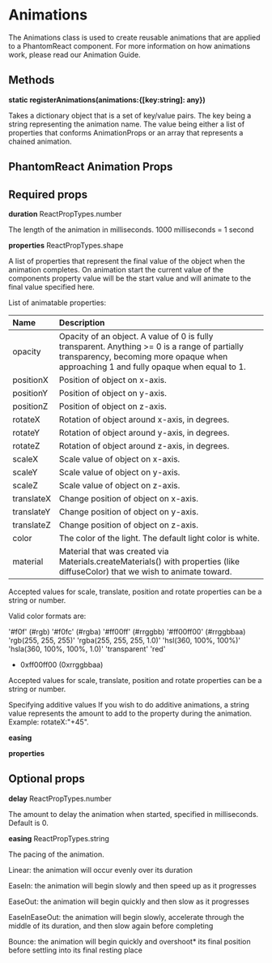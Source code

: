 # Animations

The Animations class is used to create reusable animations that are applied to a PhantomReact component. For more information on how animations work, please read our Animation Guide.

## Methods

**static registerAnimations(animations:{[key:string]: any})**

Takes a dictionary object that is a set of key/value pairs. The key being a string representing the animation name. The value being either a list of properties that conforms AnimationProps or an array that represents a chained animation.

## PhantomReact Animation Props

## Required props

**duration**	ReactPropTypes.number

The length of the animation in milliseconds. 1000 milliseconds = 1 second

**properties**	ReactPropTypes.shape

A list of properties that represent the final value of the object when the animation completes. On animation start the current value of the components property value will be the start value and will animate to the final value specified here.

List of animatable properties:

|Name|Description|
|:-------------------|:---------------|
|opacity|Opacity of an object. A value of 0 is fully transparent. Anything >= 0 is a range of partially transparency, becoming more opaque when approaching 1 and fully opaque when equal to 1.|
|positionX|Position of object on x-axis.|
|positionY|Position of object on y-axis.|
|positionZ|Position of object on z-axis.|
|rotateX|Rotation of object around x-axis, in degrees.|
|rotateY|Rotation of object around y-axis, in degrees.|
|rotateZ|Rotation of object around z-axis, in degrees.|
|scaleX|Scale value of object on x-axis.|
|scaleY|Scale value of object on y-axis.|
|scaleZ|Scale value of object on z-axis.|
|translateX|Change position of object on x-axis.|
|translateY|Change position of object on y-axis.|
|translateZ|Change position of object on z-axis.|
|color|The color of the light. The default light color is white.|
|material| Material that was created via Materials.createMaterials() with properties (like diffuseColor) that we wish to animate toward.|

Accepted values for scale, translate, position and rotate properties can be a string or number.

Valid color formats are:

'#f0f' (#rgb)
'#f0fc' (#rgba)
'#ff00ff' (#rrggbb)
'#ff00ff00' (#rrggbbaa)
'rgb(255, 255, 255)'
'rgba(255, 255, 255, 1.0)'
'hsl(360, 100%, 100%)'
'hsla(360, 100%, 100%, 1.0)'
'transparent'
'red'
* 0xff00ff00 (0xrrggbbaa)

Accepted values for scale, translate, position and rotate properties can be a string or number.

Specifying additive values
If you wish to do additive animations, a string value represents the amount to add to the property during the animation. Example: rotateX:"+45".

**easing**	

**properties**	

## Optional props

**delay**	ReactPropTypes.number

The amount to delay the animation when started, specified in milliseconds. Default is 0.

**easing**	ReactPropTypes.string

The pacing of the animation.

Linear: the animation will occur evenly over its duration

EaseIn: the animation will begin slowly and then speed up as it progresses

EaseOut: the animation will begin quickly and then slow as it progresses

EaseInEaseOut: the animation will begin slowly, accelerate through the middle of its duration, and then slow again before completing

Bounce: the animation will begin quickly and overshoot* its final position before settling into its final resting place